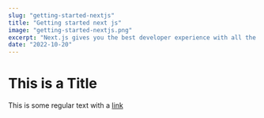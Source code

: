 ```yaml
---
slug: "getting-started-nextjs"
title: "Getting started next js"
image: "getting-started-nextjs.png"
excerpt: "Next.js gives you the best developer experience with all the features you need for production: hybrid static & server rendering, TypeScript support, smart bundling, route pre-fetching, and more. No config needed."
date: "2022-10-20"
---
```


# This is a Title

This is some regular text with a [link](https://google.com)
